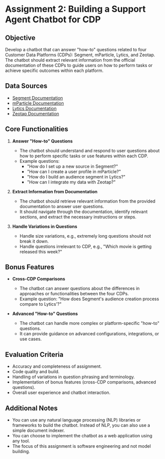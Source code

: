 # Assignment 2: Building a Support Agent Chatbot for CDP

## Objective
Develop a chatbot that can answer "how-to" questions related to four Customer Data Platforms (CDPs): Segment, mParticle, Lytics, and Zeotap. The chatbot should extract relevant information from the official documentation of these CDPs to guide users on how to perform tasks or achieve specific outcomes within each platform.

## Data Sources
- [Segment Documentation](https://segment.com/docs/?ref=nav)
- [mParticle Documentation](https://docs.mparticle.com/)
- [Lytics Documentation](https://docs.lytics.com/)
- [Zeotap Documentation](https://docs.zeotap.com/home/en-us/)

## Core Functionalities
1. **Answer "How-to" Questions**
    - The chatbot should understand and respond to user questions about how to perform specific tasks or use features within each CDP.
    - Example questions:
      - "How do I set up a new source in Segment?"
      - "How can I create a user profile in mParticle?"
      - "How do I build an audience segment in Lytics?"
      - "How can I integrate my data with Zeotap?"

2. **Extract Information from Documentation**
    - The chatbot should retrieve relevant information from the provided documentation to answer user questions.
    - It should navigate through the documentation, identify relevant sections, and extract the necessary instructions or steps.

3. **Handle Variations in Questions**
    - Handle size variations, e.g., extremely long questions should not break it down.
    - Handle questions irrelevant to CDP, e.g., "Which movie is getting released this week?"

## Bonus Features
- **Cross-CDP Comparisons**
  - The chatbot can answer questions about the differences in approaches or functionalities between the four CDPs.
  - Example question: "How does Segment's audience creation process compare to Lytics'?"

- **Advanced "How-to" Questions**
  - The chatbot can handle more complex or platform-specific "how-to" questions.
  - It can provide guidance on advanced configurations, integrations, or use cases.

## Evaluation Criteria
- Accuracy and completeness of assignment.
- Code quality and build.
- Handling of variations in question phrasing and terminology.
- Implementation of bonus features (cross-CDP comparisons, advanced questions).
- Overall user experience and chatbot interaction.

## Additional Notes
- You can use any natural language processing (NLP) libraries or frameworks to build the chatbot. Instead of NLP, you can also use a simple document indexer.
- You can choose to implement the chatbot as a web application using any tool.
- The focus of this assignment is software engineering and not model building.